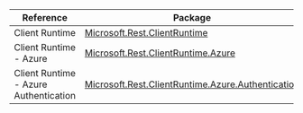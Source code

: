 | Reference | Package | Source |
|---|---|---|
|Client Runtime|[Microsoft.Rest.ClientRuntime](https://www.nuget.org/packages/Microsoft.Rest.ClientRuntime)|[GitHub](https://github.com/Azure/azure-sdk-for-net/blob/main/)|
|Client Runtime - Azure|[Microsoft.Rest.ClientRuntime.Azure](https://www.nuget.org/packages/Microsoft.Rest.ClientRuntime.Azure)|[GitHub](https://github.com/Azure/azure-sdk-for-net/blob/main/)|
|Client Runtime - Azure Authentication|[Microsoft.Rest.ClientRuntime.Azure.Authentication](https://www.nuget.org/packages/Microsoft.Rest.ClientRuntime.Azure.Authentication)|[GitHub](https://github.com/Azure/azure-sdk-for-net/blob/main/)|
